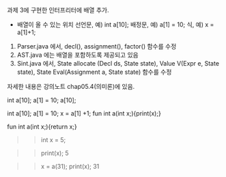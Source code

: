 과제 3에 구현한 인터프리터에 배열 추가.

- 배열이 올 수 있는 위치
  선언문, 예) int a[10];
  배정문, 예) a[1] = 10;
  식, 예) x = a[1]+1;

1) Parser.java 에서, decl(), assignment(), factor() 함수를 수정
2) AST.java 에는 배열을 포함하도록 제공되고 있음
3) Sint.java 에서, State allocate (Decl ds, State state), Value V(Expr e, State state), State Eval(Assignment a, State state) 함수를 수정

자세한 내용은 강의노트 chap05.4(의미론)에 있음.

int a[10];
a[1] = 10;
a[10];

int a[10];
a[1] = 10;
x = a[1] +1;
fun int a(int x;){print(x);}

fun int a(int x;){return x;}

>> int x = 5;

>> print(x);
5

>> x = a(31);
>> print(x);
>> 31